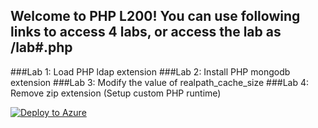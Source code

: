 
## Welcome to PHP L200! You can use following links to access 4 labs, or access the lab as /lab#.php

###Lab 1: Load PHP ldap extension
###Lab 2: Install PHP mongodb extension
###Lab 3: Modify the value of realpath_cache_size
###Lab 4: Remove zip extension (Setup custom PHP runtime)

[![Deploy to Azure](http://azuredeploy.net/deploybutton.png)](https://azuredeploy.net/)
